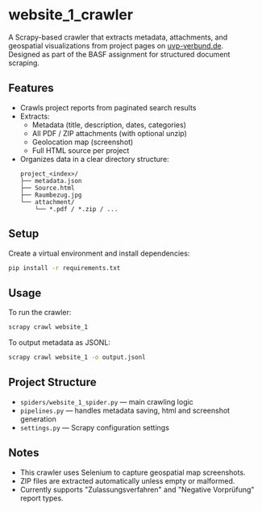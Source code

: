 # website_1_crawler

A Scrapy-based crawler that extracts metadata, attachments, and geospatial visualizations from project pages on [uvp-verbund.de](https://www.uvp-verbund.de/).  
Designed as part of the BASF assignment for structured document scraping.

## Features

- Crawls project reports from paginated search results
- Extracts:
  - Metadata (title, description, dates, categories)
  - All PDF / ZIP attachments (with optional unzip)
  - Geolocation map (screenshot)
  - Full HTML source per project
- Organizes data in a clear directory structure:
  ```
  project_<index>/
  ├── metadata.json
  ├── Source.html
  ├── Raumbezug.jpg
  └── attachment/
      └── *.pdf / *.zip / ...
  ```

## Setup

Create a virtual environment and install dependencies:

```bash
pip install -r requirements.txt
```

## Usage

To run the crawler:

```bash
scrapy crawl website_1
```

To output metadata as JSONL:

```bash
scrapy crawl website_1 -o output.jsonl
```

## Project Structure

- `spiders/website_1_spider.py` — main crawling logic
- `pipelines.py` — handles metadata saving, html and screenshot generation
- `settings.py` — Scrapy configuration settings

## Notes

- This crawler uses Selenium to capture geospatial map screenshots.
- ZIP files are extracted automatically unless empty or malformed.
- Currently supports "Zulassungsverfahren" and "Negative Vorprüfung" report types.
